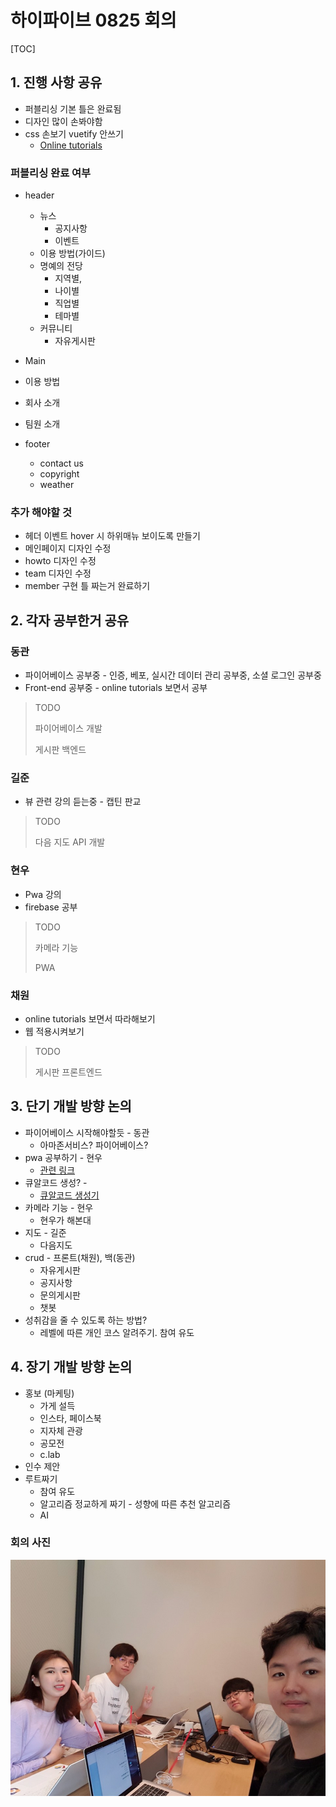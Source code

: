 # 하이파이브 0825 회의

[TOC]

## 1. 진행 사항 공유 

- 퍼블리싱 기본 틀은 완료됨
- 디자인 많이 손봐야함
- css 손보기 vuetify 안쓰기
  - [Online tutorials](https://www.youtube.com/channel/UCbwXnUipZsLfUckBPsC7Jog)

### 퍼블리싱 완료 여부

- header
  - 뉴스 
    - 공지사항
    - 이벤트
  - 이용 방법(가이드)
  - 명예의 전당
    - 지역별,
    - 나이별
    - 직업별
    - 테마별
  - 커뮤니티
    - 자유게시판


- Main
- 이용 방법
- 회사 소개
- 팀원 소개
- footer
  - contact us
  - copyright
  - weather

### 추가 해야할 것

- 헤더 이벤트 hover 시 하위매뉴 보이도록 만들기
- 메인페이지 디자인 수정
- howto 디자인 수정
- team 디자인 수정
- member 구현 틀 짜는거 완료하기

## 2. 각자 공부한거 공유

### 동관

- 파이어베이스 공부중 - 인증, 베포, 실시간 데이터 관리 공부중, 소셜 로그인 공부중
- Front-end 공부중 - online tutorials 보면서 공부

> TODO
>
> 파이어베이스 개발
>
> 게시판 백엔드

### 길준

- 뷰 관련 강의 듣는중 - 캡틴 판교

> TODO
>
> 다음 지도 API 개발

### 현우

- Pwa 강의
- firebase 공부

> TODO
>
> 카메라 기능
>
> PWA

### 채원

- online tutorials 보면서 따라해보기
- 웹 적용시켜보기

> TODO
>
> 게시판 프론트엔드

## 3. 단기 개발 방향 논의

- 파이어베이스 시작해야할듯 - 동관
  - 아마존서비스? 파이어베이스?
- pwa 공부하기 - 현우
  - [관련 링크](https://www.youtube.com/watch?v=4XT23X0Fjfk&list=PL4cUxeGkcC9gTxqJBcDmoi5Q2pzDusSL7)
- 큐알코드 생성? - 
  - [큐알코드 생성기](https://www.qr-code-generator.com/a1/?ut_source=google_c&ut_medium=cpc&ut_campaign=allesprachen_foreign_terms&ut_content=allesprachen_foreign_terms_adgroups_other&ut_term=%ED%81%90%EC%95%8C%20%EC%BD%94%EB%93%9C%20%EB%A7%8C%EB%93%A4%EA%B8%B0_e&gclid=EAIaIQobChMI--_Zkpyd5AIVE66WCh0LKAqIEAAYASAAEgLt0PD_BwE)
- 카메라 기능 - 현우
  - 현우가 해본대
- 지도 - 길준
  - 다음지도
- crud - 프론트(채원), 백(동관)
  - 자유게시판
  - 공지사항
  - 문의게시판
  - 챗봇
- 성취감을 줄 수 있도록 하는 방법?
  - 레벨에 따른 개인 코스 알려주기. 참여 유도

## 4. 장기 개발 방향 논의

- 홍보 (마케팅)
  - 가게 설득
  - 인스타, 페이스북
  - 지자체 관광
  - 공모전
  - c.lab
- 인수 제안
- 루트짜기
  - 참여 유도
  - 알고리즘 정교하게 짜기 - 성향에 따른 추천 알고리즘
  - AI

### 회의 사진

![KakaoTalk_Photo_2019-08-25-12-47-10](../img/KakaoTalk_Photo_2019-08-25-12-47-10.jpeg)
